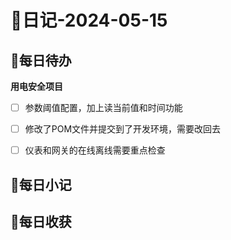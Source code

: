 # 📝日记-2024-05-15

## 📆每日待办
**用电安全项目**
- [ ] 参数阈值配置，加上读当前值和时间功能
- [ ] 修改了POM文件并提交到了开发环境，需要改回去
- [ ] 仪表和网关的在线离线需要重点检查



## 📜每日小记





## 🛒每日收获

